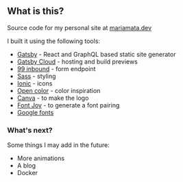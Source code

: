 ## What is this?
Source code for my personal site at [mariamata.dev](https://mariamata.dev)

I built it using the following tools:
- [Gatsby](https://www.gatsbyjs.com/) - React and GraphQL based static site generator
- [Gatsby Cloud](https://www.gatsbyjs.com/docs/reference/cloud/) - hosting and build previews
- [99 inbound](https://app.99inbound.com/) - form endpoint
- [Sass](https://sass-lang.com/) - styling
- [Ionic](https://ionic.io/ionicons) - icons
- [Open color](https://yeun.github.io/open-color/) - color inspiration
- [Canva](https://www.canva.com/) - to make the logo
- [Font Joy](https://fontjoy.com/) - to generate a font pairing
- [Google fonts](https://fonts.google.com/)

### What's next?
Some things I may add in the future:
- More animations
- A blog
- Docker 
